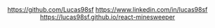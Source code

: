 <div align="center">
<a href="https://github.com/Lucas98sf">https://github.com/Lucas98sf</a>
<a href="https://www.linkedin.com/in/lucas98sf">https://www.linkedin.com/in/lucas98sf</a>
  <br/>
<a href="https://lucas98sf.github.io/react-minesweeper">https://lucas98sf.github.io/react-minesweeper</a>
</div>

